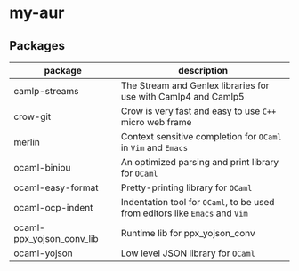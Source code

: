 # my-aur

## Packages

| package                   | description                                                                  |
|---------------------------|------------------------------------------------------------------------------|
| camlp-streams             | The Stream and Genlex libraries for use with Camlp4 and Camlp5               |
| crow-git                  | Crow is very fast and easy to use `C++` micro web frame                      |
| merlin                    | Context sensitive completion for `OCaml` in `Vim` and `Emacs`                |
| ocaml-biniou              | An optimized parsing and print library for `OCaml`                           |
| ocaml-easy-format         | Pretty-printing library for `OCaml`                                          |
| ocaml-ocp-indent          | Indentation tool for `OCaml`, to be used from editors like `Emacs` and `Vim` |
| ocaml-ppx_yojson_conv_lib | Runtime lib for ppx_yojson_conv                                              |
| ocaml-yojson              | Low level JSON library for `OCaml`                                           |

